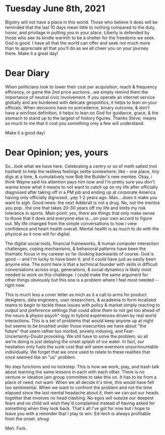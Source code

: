 # Tuesday June 8th, 2021

Bigotry will not have a place in this world. Those who believe it does will be reminded that the last 10 days mean little to nothing compared to the duty, honor, and privilage in putting you in your place. Liberty is defended by those who see its kindle warmth to be a shelter for the freedoms we seek. God is good. I have all that the world can offer and seek not much more than to appreciate all that you'll do as we all cheer you on your journey there. Make it a great day!

# Dear Diary

When politicians look to lower their cost per acquisition, reach & frequency efficency, or game the 2nd price auctions...we simply remind them the importance of neutral civic involvement. If you operate an internet service globally and are burdened with delicate geopolitics, it helps to lean on your officials. When decisions have no precedence, binary outcome, & don't have a win/loss definition, it helps to lean on God for guidance, grace, & the stomach to stand up to the largest of history figures. Thanks Steve; means so much to me that it cost you something only a few will understand.

Make it a good day!

# Dear Opinion; yes, yours

So...look what we have here. Celebrating a centry or so of meth salted (not hashed) to help the restless feelings settle somewhere; like - one place, tiny digs at a time, & cumulatively now Bob the Builder's new mentee. Okay, i think Wayne said his attention pays him now and I'm pretty sure you don't wanna know what it means to not want to catch up on my life after officially diagnosed after taking off in a PM job and ending up at corporate America having only officially dignosed...yep 1-2 years ago. Man....does it make you want to *sigh*. Good news: the next Adderall is not a drug. No, not the mentos you pop...the one that takes 20-30 years off my life and limits my risk tolerance in sports. Main point: yes, there are things that only make sense to those that it does and everyone else is....on your own accord to figure out. My life changed from the simple conversations to how i view confidence and heart health overall. Mental health is as much to do with the physical as it now will for digital.

The digital social tools, financial frameworks, & human computer interaction challenges, coping mechanisms, & behavioral patterns have been the thematic focus in my careear so far (looking backwards of course. God is good -- and I'm lucky to have been it; and it could have just as easily been anyone else. The point here is that a technical founder with skills in difficult conversations across orgs, generations, & social dynamics is likely most needed to work on this challenge. I could make the same argument for other things obviously but this one is a problem where I feel most needed -- right now.

This is much less a cover letter as mich as it a call to arms for product designers, data engineers, user researchers, & academia to form localized teams to begin to tackle these issues with policy & market simply reacting to output and preference settings that could allow them to not get too ahead of the neuro & physio-psych"-logy in hybrid experiences driven by real world interactions. This is a set of problems that would keep anyone up at night but seems to be brushed under those insecurities we have about "the future" that seem rather too morbid, anxiety indusing, and Fear-Uncertainty-Doubt provoking. We still have to solve the problem; so all we're doing is just delaying the onset splash of ice water. In fact, our hesitation only fuels the sunk cost that will seem evermore unsurmountable individually. We forget that we once used to relate to these realities that once seemed like an "us" problem.

No step functions and no lockstep. This is how we work, play, and trash talk about learning the same lessons in each with each other. There is no venture or ideation jam group committee to take this on. It has to be from a place of need, not want. When we all decide it's time, this would have felt too sentimental. When we want to confront the problem and not the time elapsed since the last mental headache about it, then we can put our heads together that involves no head clashing. No egos will outsize our deepest fears and no child will wish they'd complained instead of having asked for something when they look back. That's all I've got for now but i hope to leave you with a reminder that I play to win. Ed-tech is always profitable from the onset. *shrug*

Meh. Fork. 
